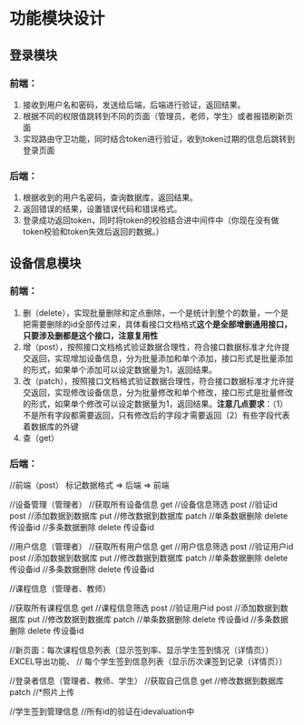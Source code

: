 <!--
 * @Author           : Albert Wang
 * Copyright Notice : Copyright (c) 2022 Albert Wang 王子睿, All Rights Reserved.
 * @Time             : 2022-01-27 23:37:15
 * @Description      :
 * @Email            : shadowofgost@outlook.com
 * @FilePath         : /WebBackend/整体技术框架设计.md
 * @LastAuthor       : Albert Wang
 * @LastTime         : 2022-01-28 00:07:22
 * @Software         : Vscode
-->
# 功能模块设计
## 登录模块
### 前端：
1. 接收到用户名和密码，发送给后端，后端进行验证，返回结果。
2. 根据不同的权限值跳转到不同的页面（管理员，老师，学生）或者报错刷新页面
3. 实现路由守卫功能，同时结合token进行验证，收到token过期的信息后跳转到登录页面
### 后端：
1. 根据收到的用户名密码，查询数据库，返回结果。
2. 返回错误的结果，设置错误代码和错误格式。
3. 登录成功返回token，同时将token的校验结合进中间件中（你现在没有做token校验和token失效后返回的数据。）

## 设备信息模块
### 前端：
1. 删（delete），实现批量删除和定点删除，一个是统计到整个的数量，一个是把需要删除的id全部传过来，具体看接口文档格式**这个是全部增删通用接口，只要涉及删都是这个接口，注意复用性**
2. 增（post），按照接口文档格式验证数据合理性，符合接口数据标准才允许提交返回，实现增加设备信息，分为批量添加和单个添加，接口形式是批量添加的形式，如果单个添加可以设定数据量为1，返回结果。
3. 改（patch），按照接口文档格式验证数据合理性，符合接口数据标准才允许提交返回，实现修改设备信息，分为批量修改和单个修改，接口形式是批量修改的形式，如果单个修改可以设定数据量为1，返回结果。**注意几点要求**：（1）不是所有字段都需要返回，只有修改后的字段才需要返回（2）有些字段代表着数据库的外键
4. 查（get）
### 后端：
//前端（post） 标记数据格式   => 后端 => 前端

//设备管理（管理者）
//获取所有设备信息 get
//设备信息筛选 post
//验证id post
//添加数据到数据库 put
//修改数据到数据库 patch
//单条数据删除 delete 传设备id
//多条数据删除 delete 传设备id



//用户信息（管理者）
//获取所有用户信息 get
//用户信息筛选 post
//验证用户id post
//添加数据到数据库 put
//修改数据到数据库 patch
//单条数据删除 delete 传设备id
//多条数据删除 delete 传设备id

//课程信息（管理者、教师）

//获取所有课程信息 get
//课程信息筛选 post
//验证用户id post
//添加数据到数据库 put
//修改数据到数据库 patch
//单条数据删除 delete 传设备id
//多条数据删除 delete 传设备id

//新页面：每次课程信息列表（显示签到率、显示学生签到情况（详情页）） EXCEL导出功能、
//        每个学生签到信息列表（显示历次课签到记录（详情页））


//登录者信息（管理者、教师、学生）
//获取自己信息 get
//修改数据到数据库 patch
//*照片上传

//学生签到管理信息
//所有id的验证在idevaluation中
